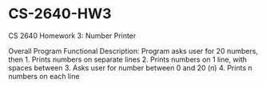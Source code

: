 # CS-2640-HW3
CS 2640 Homework 3: Number Printer

Overall Program Functional Description:
    Program asks user for 20 numbers, then
	1. Prints numbers on separate lines
	2. Prints numbers on 1 line, with spaces between
	3. Asks user for number between 0 and 20 (n)
	4. Prints n numbers on each line
